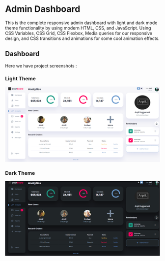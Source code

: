 # Admin Dashboard
This is the complete responsive admin dashboard with light and dark mode theme functionality by using modern HTML, CSS, and JavaScript.
Using CSS Variables, CSS Grid, CSS Flexbox, Media queries for our responsive design, and CSS  transitions and animations for some cool animation effects.

## Dashboard 
Here we have project screenshots :

### Light Theme
![Light Admin Dashboard](<Admin Dashboard  (Light Theme).png>)

### Dark Theme
![Dark Admin Dashboard](<Admin Dashboard  (Dark Theme).png>)